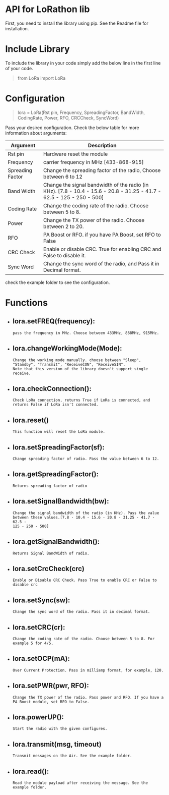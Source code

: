 # API for LoRathon lib
First, you need to install the library using pip. See the Readme file for installation.
# Include Library
To include the library in your code simply add the below line in the first line of your code.
> from LoRa import LoRa

# Configuration
> lora = LoRa(Rst pin, Frequency, SpreadingFactor, BandWidth, CodingRate, Power, RFO, CRCCheck, SyncWord)

Pass your desired configuration. Check the below table for more information about arguments:

| Argument | Description|
| -----------| -------|
|Rst pin | Hardware reset the module|
|Frequency | carrier frequency in MHz [433-868-915] |
|Spreading Factor | Change the spreading factor of the radio, Choose between 6 to 12|
|Band Width | Change the signal bandwidth of the radio (in KHz). [7.8 - 10.4 - 15.6 - 20.8 - 31.25 - 41.7 - 62.5 - 125 - 250 - 500]|
|Coding Rate | Change the coding rate of the radio. Choose between 5 to 8.|
|Power | Change the TX power of the radio. Choose between 2 to 20.|
|RFO | PA Boost or RFO. if you have PA Boost, set RFO to False|
|CRC Check | Enable or disable CRC. True for enabling CRC and False to disable it.|
|Sync Word | Change the sync word of the radio, and Pass it in Decimal format.|

check the example folder to see the configuration.

# Functions
* ## lora.setFREQ(frequency):
      pass the frequency in MHz. Choose between 433MHz, 868MHz, 915MHz.
  
* ## lora.changeWorkingMode(Mode):
      Change the working mode manually. choose between "Sleep", "Standby", "Transmit", "ReceiveCON", "ReceiveSIN".
      Note that this version of the library doesn't support single receive.

* ## lora.checkConnection():
      Check LoRa connection, returns True if LoRa is connected, and returns False if LoRa isn't connected.

* ## lora.reset()
      This function will reset the LoRa module.

* ## lora.setSpreadingFactor(sf):
      Change spreading factor of radio. Pass the value between 6 to 12.

* ## lora.getSpreadingFactor():
      Returns spreading factor of radio

* ## lora.setSignalBandwidth(bw):
      Change the signal bandwidth of the radio (in KHz). Pass the value between these values.[7.8 - 10.4 - 15.6 - 20.8 - 31.25 - 41.7 - 62.5 - 
      125 - 250 - 500]

* ## lora.getSignalBandwidth():
      Returns Signal BandWidth of radio.

* ## lora.setCrcCheck(crc)
      Enable or Disable CRC Check. Pass True to enable CRC or False to disable crc

* ## lora.setSync(sw):
      Change the sync word of the radio. Pass it in decimal format.

* ## lora.setCRC(cr):
      Change the coding rate of the radio. Choose between 5 to 8. For example 5 for 4/5,

* ## lora.setOCP(mA):
      Over Current Protection. Pass in milliamp format, for example, 120.

* ## lora.setPWR(pwr, RFO):
      Change the TX power of the radio. Pass power and RFO. If you have a PA Boost module, set RFO to False.

* ## lora.powerUP():
      Start the radio with the given configures.

* ## lora.transmit(msg, timeout)
      Transmit messages on the Air. See the example folder.

* ## lora.read():
      Read the module payload after receiving the message. See the example folder.
